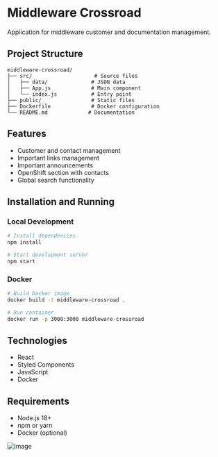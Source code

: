 # Middleware Crossroad

Application for middleware customer and documentation management.

## Project Structure

```
middleware-crossroad/
├── src/                    # Source files
│   ├── data/              # JSON data
│   ├── App.js             # Main component
│   └── index.js           # Entry point
├── public/                # Static files
├── Dockerfile             # Docker configuration
└── README.md             # Documentation
```

## Features

- Customer and contact management
- Important links management
- Important announcements
- OpenShift section with contacts
- Global search functionality

## Installation and Running

### Local Development

```bash
# Install dependencies
npm install

# Start development server
npm start
```

### Docker

```bash
# Build Docker image
docker build -t middleware-crossroad .

# Run container
docker run -p 3000:3000 middleware-crossroad
```

## Technologies

- React
- Styled Components
- JavaScript
- Docker

## Requirements

- Node.js 18+
- npm or yarn
- Docker (optional)

![image](https://github.com/user-attachments/assets/0f12eabc-4173-4255-be65-1ca33cafd0c7)

